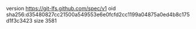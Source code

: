 version https://git-lfs.github.com/spec/v1
oid sha256:d35480827cc21500a549553e6e0fcfd2cc1199a04875a0ed4b8c175d1f3c3423
size 3581
